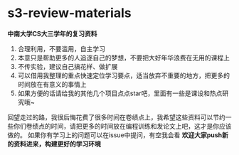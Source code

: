 # s3-review-materials
**中南大学CS大三学年的复习资料**

1. 合理利用，不要滥用，自主学习
2. 本意只是帮助更多的人追逐自己的梦想，不要把大好年华浪费在无用的课程上
3. 不传实验，建议自己搞花样、做扩展
4. 可以借用我整理的重点快速定位学习要点，适当放弃不重要的地方，把更多的时间放在有意义的事情上
5. 如果方便的话请给我的其他几个项目点点star吧，里面有一些是课设和热点研究哦~ 

回望走过的路，我很后悔花费了很多时间在卷绩点上，我希望这些资料可以节约一些你们卷绩点的时间，请把更多的时间放在编程训练和发论文上吧，这才是你应该做的。
如果你有学习上的问题可以在issue中提问，有空我会看
**欢迎大家push新的资料进来，构建更好的学习环境**
